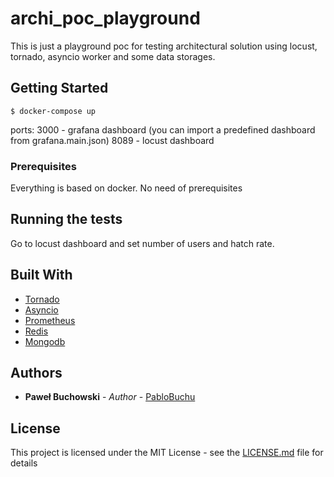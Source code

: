 # archi_poc_playground

This is just a playground poc for testing architectural solution using locust, tornado, asyncio worker and some data storages.

## Getting Started

```
$ docker-compose up
```

ports:
3000 - grafana dashboard (you can import a predefined dashboard from grafana.main.json)
8089 - locust dashboard

### Prerequisites

Everything is based on docker. No need of prerequisites

## Running the tests

Go to locust dashboard and set number of users and hatch rate.


## Built With

* [Tornado](https://www.tornadoweb.org/en/stable/)
* [Asyncio](https://www.tornadoweb.org/en/stable/)
* [Prometheus](https://prometheus.io/)
* [Redis](https://redis.io/)
* [Mongodb](https://www.mongodb.com/) 

## Authors

* **Paweł Buchowski** - *Author* - [PabloBuchu](https://github.com/PabloBuchu)

## License

This project is licensed under the MIT License - see the [LICENSE.md](LICENSE.md) file for details
